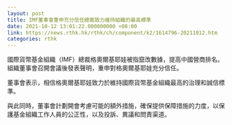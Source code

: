 ```yaml
---
layout: post
title: IMF董事會重申充分信任總裁致力維持組織的最高標準
date: 2021-10-12 13:01:22.000000000 +08:00
link: https://news.rthk.hk/rthk/ch/component/k2/1614796-20211012.htm
categories: rthk
---
```


國際貨幣基金組織（IMF）總裁格奧爾基耶娃被指竄改數據，提高中國營商排名。組織董事會召開會議後發表聲明，重申對格奧爾基耶娃充分信任。

董事會表示，相信格奧爾基耶娃致力於維持國際貨幣基金組織最高的治理和誠信標準。

與此同時，董事會計劃開會考慮可能的額外措施，確保提供保障措施的力度，以保護基金組織工作人員的公正性，以及投訴、異議和問責渠道。
